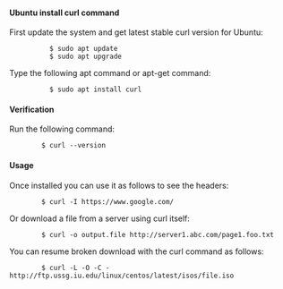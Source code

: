 #### Ubuntu install curl command
First update the system and get latest stable curl version for Ubuntu:
```
          $ sudo apt update
          $ sudo apt upgrade
```
Type the following apt command or apt-get command:
```
          $ sudo apt install curl
```

#### Verification
Run the following command:
```
        $ curl --version
```

#### Usage
Once installed you can use it as follows to see the headers:
```
        $ curl -I https://www.google.com/
```

Or download a file from a server using curl itself:
```
        $ curl -o output.file http://server1.abc.com/page1.foo.txt
```
You can resume broken download with the curl command as follows:
```
        $ curl -L -O -C - http://ftp.ussg.iu.edu/linux/centos/latest/isos/file.iso
```

